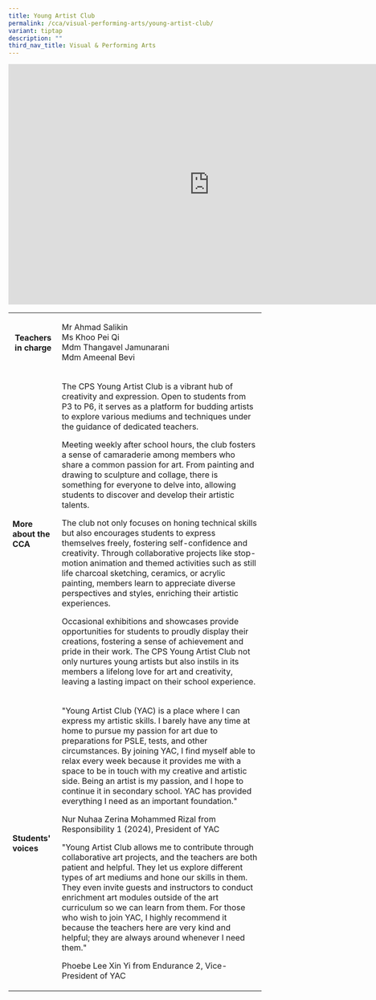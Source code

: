 ```yaml
---
title: Young Artist Club
permalink: /cca/visual-performing-arts/young-artist-club/
variant: tiptap
description: ""
third_nav_title: Visual & Performing Arts
---
```

<div class="iframe-wrapper">
<iframe height="479" width="800" allowfullscreen="true" frameborder="0" src="https://docs.google.com/presentation/d/e/2PACX-1vRwQcizcQN3KxrPKAKtT4k5yTHjzhezH6wqEb9ydnWmXb3F50vkn0KPKNmEPGHxDRhG_M2xlrD8QhS-/embed?start=true&amp;loop=true&amp;delayms=3000"></iframe>
</div>
<table style="minWidth: 50px">
<colgroup>
<col>
<col>
</colgroup>
<tbody>
<tr>
<th rowspan="1" colspan="1">
<p><strong>Teachers in charge</strong>
</p>
<p></p>
</th>
<td rowspan="1" colspan="1">
<p>Mr Ahmad Salikin
<br>Ms Khoo Pei Qi
<br>Mdm Thangavel Jamunarani
<br>Mdm Ameenal Bevi&nbsp;&nbsp;&nbsp;&nbsp;&nbsp;&nbsp;</p>
</td>
</tr>
<tr>
<td rowspan="1" colspan="1">
<p><strong>More about the CCA</strong>
</p>
</td>
<td rowspan="1" colspan="1">
<p>The CPS Young Artist Club is a vibrant hub of creativity and expression.
Open to students from P3 to P6, it serves as a platform for budding artists
to explore various mediums and techniques under the guidance of dedicated
teachers.</p>
<p></p>
<p>Meeting weekly after school hours, the club fosters a sense of camaraderie
among members who share a common passion for art. From painting and drawing
to sculpture and collage, there is something for everyone to delve into,
allowing students to discover and develop their artistic talents.</p>
<p></p>
<p>The club not only focuses on honing technical skills but also encourages
students to express themselves freely, fostering self-confidence and creativity.
Through collaborative projects like stop-motion animation and themed activities
such as still life charcoal sketching, ceramics, or acrylic painting, members
learn to appreciate diverse perspectives and styles, enriching their artistic
experiences.</p>
<p></p>
<p>Occasional exhibitions and showcases provide opportunities for students
to proudly display their creations, fostering a sense of achievement and
pride in their work. The CPS Young Artist Club not only nurtures young
artists but also instils in its members a lifelong love for art and creativity,
leaving a lasting impact on their school experience.</p>
</td>
</tr>
<tr>
<td rowspan="1" colspan="1">
<p><strong>Students' voices</strong>
</p>
</td>
<td rowspan="1" colspan="1">
<p>"Young Artist Club (YAC) is a place where I can express my artistic skills.
I barely have any time at home to pursue my passion for art due to preparations
for PSLE, tests, and other circumstances. By joining YAC, I find myself
able to relax every week because it provides me with a space to be in touch
with my creative and artistic side. Being an artist is my passion, and
I hope to continue it in secondary school. YAC has provided everything
I need as an important foundation."</p>
<p></p>
<p>Nur Nuhaa Zerina Mohammed Rizal from Responsibility 1 (2024), President
of YAC</p>
<p></p>
<p>"Young Artist Club allows me to contribute through collaborative art projects,
and the teachers are both patient and helpful. They let us explore different
types of art mediums and hone our skills in them. They even invite guests
and instructors to conduct enrichment art modules outside of the art curriculum
so we can learn from them. For those who wish to join YAC, I highly recommend
it because the teachers here are very kind and helpful; they are always
around whenever I need them."</p>
<p></p>
<p>Phoebe Lee Xin Yi from Endurance 2, Vice-President of YAC</p>
<p></p>
</td>
</tr>
</tbody>
</table>
<p></p>